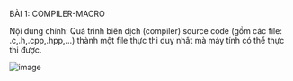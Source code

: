BÀI 1: COMPILER-MACRO

Nội dung chính: Quá trình biên dịch (compiler) source code (gồm các file: .c,.h,.cpp,.hpp,...) thành một file thực thi duy nhất mà máy tính có thể thực thi được.

![image](https://github.com/user-attachments/assets/0e0d4008-50b1-4c1b-a335-cd9d7a443882)

